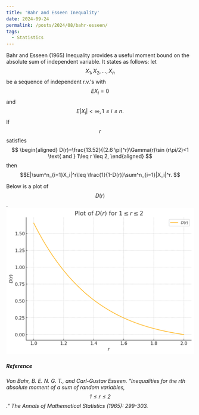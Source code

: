 ```yaml
---
title: 'Bahr and Esseen Inequality'
date: 2024-09-24
permalink: /posts/2024/08/bahr-esseen/
tags:
  - Statistics
---
```


Bahr and Esseen (1965) Inequality provides a useful moment bound on the absolute sum of independent variable. It states as follows: let $$X_1,X_2,\ldots , X_n$$ be a sequence of independent r.v.'s with $$EX_i=0$$ and $$E|X_i|<\infty,1\leq i\leq n.$$ If $$r$$ satisfies 
$$
\begin{aligned}
D(r)=\frac{13.52}{(2.6 \pi)^r}\Gamma(r)\sin (r\pi/2)<1 \text{ and } 1\leq r \leq 2,
\end{aligned}
$$
then $$E|\sum^n_{i=1}X_i|^r\leq \frac{1}{1-D(r)}\sum^n_{i=1}|X_i|^r.
$$
	
Below is a plot of $$D(r)$$.
<img src='/images/D_function.png'>

##### Reference

*Von Bahr, B. E. N. G. T., and Carl-Gustav Esseen. "Inequalities for the rth absolute moment of a sum of random variables, $$1\leq r\leq 2$$." The Annals of Mathematical Statistics (1965): 299-303.*